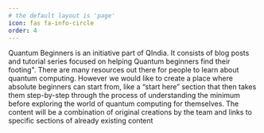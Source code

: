 ```yaml
---
# the default layout is 'page'
icon: fas fa-info-circle
order: 4
---
```


Quantum Beginners is an initiative part of QIndia.
It consists of blog posts and tutorial series focused on helping Quantum beginners find their footing". There are many resources out there for people to learn about quantum computing. However we would like to create a place where absolute beginners can start from, like a “start here” section that then takes them step-by-step through the process of understanding the minimum before exploring the world of quantum computing for themselves. The content will be a combination of original creations by the team and links to specific sections of already existing content
